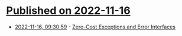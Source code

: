 # [Published on 2022-11-16](index.md)

* [2022-11-16, 09:30:59](https://news.ycombinator.com/item?id=33620695) - [Zero-Cost Exceptions and Error Interfaces](https://sourcery.ai/blog/error-handling-twitter-poll/)
